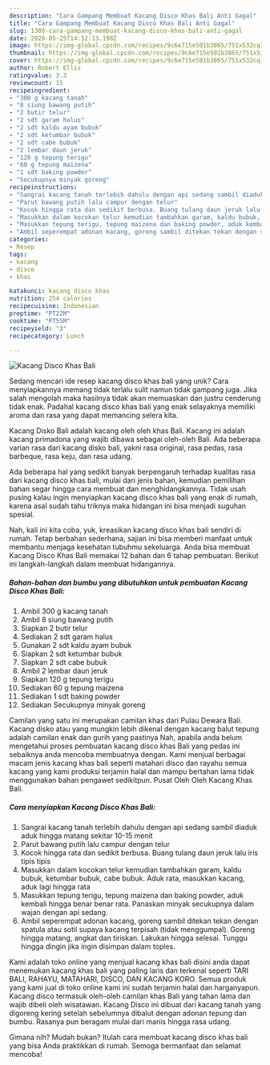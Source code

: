 ```yaml
---
description: "Cara Gampang Membuat Kacang Disco Khas Bali Anti Gagal"
title: "Cara Gampang Membuat Kacang Disco Khas Bali Anti Gagal"
slug: 1308-cara-gampang-membuat-kacang-disco-khas-bali-anti-gagal
date: 2020-05-25T14:52:13.198Z
image: https://img-global.cpcdn.com/recipes/9c6e715e501b3865/751x532cq70/kacang-disco-khas-bali-foto-resep-utama.jpg
thumbnail: https://img-global.cpcdn.com/recipes/9c6e715e501b3865/751x532cq70/kacang-disco-khas-bali-foto-resep-utama.jpg
cover: https://img-global.cpcdn.com/recipes/9c6e715e501b3865/751x532cq70/kacang-disco-khas-bali-foto-resep-utama.jpg
author: Robert Ellis
ratingvalue: 3.3
reviewcount: 15
recipeingredient:
- "300 g kacang tanah"
- "8 siung bawang putih"
- "2 butir telur"
- "2 sdt garam halus"
- "2 sdt kaldu ayam bubuk"
- "2 sdt ketumbar bubuk"
- "2 sdt cabe bubuk"
- "2 lembar daun jeruk"
- "120 g tepung terigu"
- "60 g tepung maizena"
- "1 sdt baking powder"
- "Secukupnya minyak goreng"
recipeinstructions:
- "Sangrai kacang tanah terlebih dahulu dengan api sedang sambil diaduk aduk hingga matang sekitar 10-15 menit"
- "Parut bawang putih lalu campur dengan telur"
- "Kocok hingga rata dan sedikit berbusa. Buang tulang daun jeruk lalu iris tipis tipis"
- "Masukkan dalam kocokan telur kemudian tambahkan garam, kaldu bubuk, ketumbar bubuk, cabe bubuk. Aduk rata, masukkan kacang, aduk lagi hingga rata"
- "Masukkan tepung terigu, tepung maizena dan baking powder, aduk kembali hingga benar benar rata. Panaskan minyak secukupnya dalam wajan dengan api sedang."
- "Ambil seperempat adonan kacang, goreng sambil ditekan tekan dengan spatula atau sotil supaya kacang terpisah (tidak menggumpal). Goreng hingga matang, angkat dan tiriskan. Lakukan hingga selesai. Tunggu hingga dingin jika ingin disimpan dalam toples."
categories:
- Resep
tags:
- kacang
- disco
- khas

katakunci: kacang disco khas 
nutrition: 254 calories
recipecuisine: Indonesian
preptime: "PT22M"
cooktime: "PT55M"
recipeyield: "3"
recipecategory: Lunch

---
```



![Kacang Disco Khas Bali](https://img-global.cpcdn.com/recipes/9c6e715e501b3865/751x532cq70/kacang-disco-khas-bali-foto-resep-utama.jpg)

Sedang mencari ide resep kacang disco khas bali yang unik? Cara menyiapkannya memang tidak terlalu sulit namun tidak gampang juga. Jika salah mengolah maka hasilnya tidak akan memuaskan dan justru cenderung tidak enak. Padahal kacang disco khas bali yang enak selayaknya memiliki aroma dan rasa yang dapat memancing selera kita.

Kacang Disko Bali adalah kacang oleh oleh khas Bali. Kacang ini adalah kacang primadona yang wajib dibawa sebagai oleh-oleh Bali. Ada beberapa varian rasa dari kacang disko bali, yakni rasa original, rasa pedas, rasa barbeque, rasa keju, dan rasa udang.

Ada beberapa hal yang sedikit banyak berpengaruh terhadap kualitas rasa dari kacang disco khas bali, mulai dari jenis bahan, kemudian pemilihan bahan segar hingga cara membuat dan menghidangkannya. Tidak usah pusing kalau ingin menyiapkan kacang disco khas bali yang enak di rumah, karena asal sudah tahu triknya maka hidangan ini bisa menjadi suguhan spesial.


Nah, kali ini kita coba, yuk, kreasikan kacang disco khas bali sendiri di rumah. Tetap berbahan sederhana, sajian ini bisa memberi manfaat untuk membantu menjaga kesehatan tubuhmu sekeluarga. Anda bisa membuat Kacang Disco Khas Bali memakai 12 bahan dan 6 tahap pembuatan. Berikut ini langkah-langkah dalam membuat hidangannya.

<!--inarticleads1-->

##### Bahan-bahan dan bumbu yang dibutuhkan untuk pembuatan Kacang Disco Khas Bali:

1. Ambil 300 g kacang tanah
1. Ambil 8 siung bawang putih
1. Siapkan 2 butir telur
1. Sediakan 2 sdt garam halus
1. Gunakan 2 sdt kaldu ayam bubuk
1. Siapkan 2 sdt ketumbar bubuk
1. Siapkan 2 sdt cabe bubuk
1. Ambil 2 lembar daun jeruk
1. Siapkan 120 g tepung terigu
1. Sediakan 60 g tepung maizena
1. Sediakan 1 sdt baking powder
1. Sediakan Secukupnya minyak goreng


Camilan yang satu ini merupakan camilan khas dari Pulau Dewara Bali. Kacang disko atau yang mungkin lebih dikenal dengan kacang balut tepung adalah camilan enak dan gurih yang pastinya Nah, apabila anda belum mengetahui proses pembuatan kacang disco khas Bali yang pedas ini sebaiknya anda mencoba membuatnya dengan. Kami menjual berbagai macam jenis kacang khas bali seperti matahari disco dan rayahu semua kacang yang kami produksi terjamin halal dan mampu bertahan lama tidak menggunakan bahan pengawet sedikitpun. Pusat Oleh Oleh Kacang Khas Bali. 

<!--inarticleads2-->

##### Cara menyiapkan Kacang Disco Khas Bali:

1. Sangrai kacang tanah terlebih dahulu dengan api sedang sambil diaduk aduk hingga matang sekitar 10-15 menit
1. Parut bawang putih lalu campur dengan telur
1. Kocok hingga rata dan sedikit berbusa. Buang tulang daun jeruk lalu iris tipis tipis
1. Masukkan dalam kocokan telur kemudian tambahkan garam, kaldu bubuk, ketumbar bubuk, cabe bubuk. Aduk rata, masukkan kacang, aduk lagi hingga rata
1. Masukkan tepung terigu, tepung maizena dan baking powder, aduk kembali hingga benar benar rata. Panaskan minyak secukupnya dalam wajan dengan api sedang.
1. Ambil seperempat adonan kacang, goreng sambil ditekan tekan dengan spatula atau sotil supaya kacang terpisah (tidak menggumpal). Goreng hingga matang, angkat dan tiriskan. Lakukan hingga selesai. Tunggu hingga dingin jika ingin disimpan dalam toples.


Kami adalah toko online yang menjual kacang khas bali disini anda dapat menemukan kacang khas bali yang paling laris dan terkenal seperti TARI BALI, RAHAYU, MATAHARI, DISCO, DAN KACANG KORO. Semua produk yang kami jual di toko online kami ini sudah terjamin halal dan harganyapun. Kacang disco termasuk oleh-oleh camilan khas Bali yang tahan lama dan wajib dibeli oleh wisatawan. Kacang Disco ini dibuat dari kacang tanah yang digoreng kering setelah sebelumnya dibalut dengan adonan tepung dan bumbu. Rasanya pun beragam mulai dari manis hingga rasa udang. 

Gimana nih? Mudah bukan? Itulah cara membuat kacang disco khas bali yang bisa Anda praktikkan di rumah. Semoga bermanfaat dan selamat mencoba!
